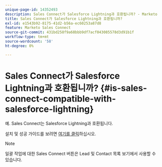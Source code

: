 ```yaml
---
unique-page-id: 14352493
description: Sales Connect가 Salesforce Lightning과 호환됩니까? - Marketo 문서 - 제품 설명서
title: Sales Connect가 Salesforce Lightning과 호환됩니까?
exl-id: e1543b92-8175-41d2-b56a-ec60253a87d8
feature: Marketo Sales Connect
source-git-commit: 431bd258f9a68bbb9df7acf043085578d3d91b1f
workflow-type: tm+mt
source-wordcount: '58'
ht-degree: 0%

---
```


# Sales Connect가 Salesforce Lightning과 호환됩니까? {#is-sales-connect-compatible-with-salesforce-lightning}

예. Sales Connect는 Salesforce Lightning과 호환됩니다.

설치 및 성공 가이드를 보려면 [여기를 클릭](https://s3.amazonaws.com/tout-user-store/salesforce/assets/SF+Guide+for+Lightning.pdf)하십시오.

>[!NOTE]
>
>일괄 작업에 대한 Sales Connect 버튼은 Lead 및 Contact 목록 보기에서 사용할 수 있습니다.
